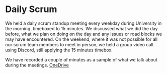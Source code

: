 # Daily Scrum

We held a daily scrum standup meeting every weekday during University in the morning, timeboxed to 15 minutes. We discussed what we did the day before, what we plan on doing on the day and any issues or road blocks we may have encountered. On the weekend, where it was not possible for all our scrum team members to meet in person, we held a group video call using Discord, still applying the 15 minutes timebox.

We have recorded a couple of minutes as a sample of what we talk about during the meetings. [OneDrive](https://uniofleicester-my.sharepoint.com/:f:/g/personal/hd180_student_le_ac_uk/EiijBelliuZFkk_bU1kkyPsBAKZC1njHYSYY6nvxZAwnrw?e=vgeyOY)